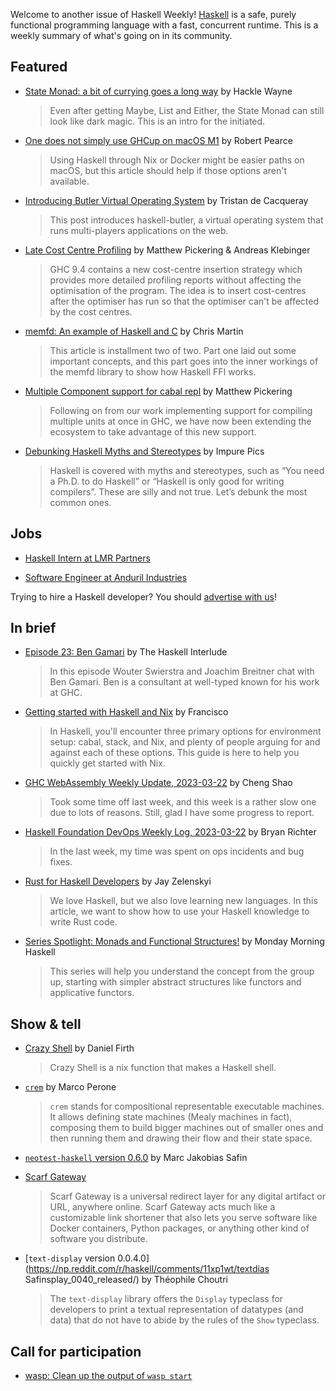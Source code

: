 Welcome to another issue of Haskell Weekly!
[Haskell](https://www.haskell.org) is a safe, purely functional programming language with a fast, concurrent runtime.
This is a weekly summary of what's going on in its community.

## Featured

- [State Monad: a bit of currying goes a long way](https://hacklewayne.com/state-monad-a-bit-of-currying-goes-a-long-way) by Hackle Wayne
  > Even after getting Maybe, List and Either, the State Monad can still look like dark magic. This is an intro for the initiated.

- [One does not simply use GHCup on macOS M1](https://robertwpearce.com/one-does-not-simply-use-ghcup-on-macos-m1.html) by Robert Pearce
  > Using Haskell through Nix or Docker might be easier paths on macOS, but this article should help if those options aren't available.

- [Introducing Butler Virtual Operating System](https://tristancacqueray.github.io/blog/introducing-butler) by Tristan de Cacqueray
  > This post introduces haskell-butler, a virtual operating system that runs multi-players applications on the web.

- [Late Cost Centre Profiling](https://well-typed.com/blog/2023/03/prof-late/) by Matthew Pickering & Andreas Klebinger
  > GHC 9.4 contains a new cost-centre insertion strategy which provides more detailed profiling reports without affecting the optimisation of the program. The idea is to insert cost-centres after the optimiser has run so that the optimiser can't be affected by the cost centres.

- [memfd: An example of Haskell and C](https://typeclasses.substack.com/p/memfd-an-example-of-haskell-and-c) by Chris Martin
  > This article is installment two of two. Part one laid out some important concepts, and this part goes into the inner workings of the memfd library to show how Haskell FFI works.

- [Multiple Component support for cabal repl](https://well-typed.com/blog/2023/03/cabal-multi-unit/) by Matthew Pickering
  > Following on from our work implementing support for compiling multiple units at once in GHC, we have now been extending the ecosystem to take advantage of this new support.

- [Debunking Haskell Myths and Stereotypes](https://dev.to/zelenya/debunking-haskell-myths-and-stereotypes-1e04) by Impure Pics
  > Haskell is covered with myths and stereotypes, such as “You need a Ph.D. to do Haskell” or “Haskell is only good for writing compilers”. These are silly and not true. Let’s debunk the most common ones.

## Jobs

- [Haskell Intern at LMR Partners](https://discourse.haskell.org/t/haskell-internship-with-lmr-partners/6025?u=taylorfausak)

- [Software Engineer at Anduril Industries](https://jobs.lever.co/anduril/974c5827-23ec-44df-9e25-f809973df3cc)

Trying to hire a Haskell developer?
You should [advertise with us](https://haskellweekly.news/advertising.html)!

## In brief

- [Episode 23: Ben Gamari](https://haskell.foundation/podcast/23/) by The Haskell Interlude
  > In this episode Wouter Swierstra and Joachim Breitner chat with Ben Gamari. Ben is a consultant at well-typed known for his work at GHC.

- [Getting started with Haskell and Nix](https://freefrancisco.substack.com/p/getting-started-with-haskell-and) by Francisco
  > In Haskell, you'll encounter three primary options for environment setup: cabal, stack, and Nix, and plenty of people arguing for and against each of these options. This guide is here to help you quickly get started with Nix.

- [GHC WebAssembly Weekly Update, 2023-03-22](https://discourse.haskell.org/t/ghc-webassembly-weekly-update-2023-03-22/6033?u=taylorfausak) by Cheng Shao
  > Took some time off last week, and this week is a rather slow one due to lots of reasons. Still, glad I have some progress to report.

- [Haskell Foundation DevOps Weekly Log, 2023-03-22](https://discourse.haskell.org/t/haskell-foundation-devops-weekly-log-2023-03-22/6031?u=taylorfausak) by Bryan Richter
  > In the last week, my time was spent on ops incidents and bug fixes.

- [Rust for Haskell Developers](https://serokell.io/blog/rust-for-haskellers) by Jay Zelenskyi
  > We love Haskell, but we also love learning new languages. In this article, we want to show how to use your Haskell knowledge to write Rust code.

- [Series Spotlight: Monads and Functional Structures!](https://mmhaskell.com/blog/2023/3/21/series-spotlight-monads-and-functional-structures) by Monday Morning Haskell
  > This series will help you understand the concept from the group up, starting with simpler abstract structures like functors and applicative functors.

## Show & tell

- [Crazy Shell](https://crazyshell.horizon-haskell.net) by Daniel Firth
  > Crazy Shell is a nix function that makes a Haskell shell.

- [`crem`](https://discourse.haskell.org/t/announcing-crem/6012?u=taylorfausak) by Marco Perone
  > `crem` stands for compositional representable executable machines. It allows defining state machines (Mealy machines in fact), composing them to build bigger machines out of smaller ones and then running them and drawing their flow and their state space.

- [`neotest-haskell` version 0.6.0](https://np.reddit.com/r/haskell/comments/11vkdsc/neotesthaskell_version_060_released_now_with/) by Marc Jakobias Safin

- [Scarf Gateway](https://github.com/scarf-sh/gateway/tree/2bea9f56f3893f42ea3ba1ef861deef1784a4758)
  > Scarf Gateway is a universal redirect layer for any digital artifact or URL, anywhere online. Scarf Gateway acts much like a customizable link shortener that also lets you serve software like Docker containers, Python packages, or anything other kind of software you distribute.

- [`text-display` version 0.0.4.0](https://np.reddit.com/r/haskell/comments/11xp1wt/textdias Safinsplay_0040_released/) by Théophile Choutri
  > The `text-display` library offers the `Display` typeclass for developers to print a textual representation of datatypes (and data) that do not have to abide by the rules of the `Show` typeclass.

## Call for participation

- [wasp: Clean up the output of `wasp start`](https://github.com/wasp-lang/wasp/issues/1081)
